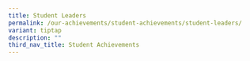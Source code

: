 ```yaml
---
title: Student Leaders
permalink: /our-achievements/student-achievements/student-leaders/
variant: tiptap
description: ""
third_nav_title: Student Achievements
---
```

<p></p>